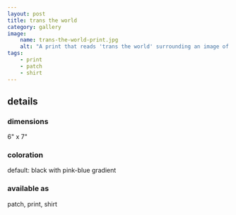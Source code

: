 ```yaml
---
layout: post
title: trans the world
category: gallery
image: 
    name: trans-the-world-print.jpg
    alt: "A print that reads 'trans the world' surrounding an image of a globe and a trans symbol. It's in a ping-to-blue gradient."
tags:
    - print
    - patch
    - shirt
---
```


## details

### dimensions

6" x 7"

### coloration

default: black with pink-blue gradient

### available as

patch, print, shirt